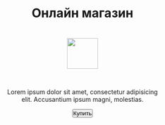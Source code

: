 <!doctype html>
<html lang="ru">
<head>
  <meta charset="UTF-8">
  
  <meta https-equiv="X-UA-Compatible" content="ie=edge">           
  <title>Shop</title>
  <style>
         @import url('https://fontsgoogleapis.com/css2?family=Montserrat:wght@200;500&display=swap');
         *   {
                   margin: 0;
                   padding: 0;
                   box-sizing: border-box;
         }
         
         
         
         body {
                  font-family:    'Montserrat', sans-serif;
                  font-weight: 200;
                  color: var(- -tg-theme-text-color);
                  background: var(- -tg-theme-bg-color);
         }
         
         
         
         #main {
                   width: 100%;
                   padding: 20px;
                   text-align: center;
         }
         
         h1 {
                margin-top: 50px;
                margin-bottom: 10px;
         }
         img {
                   width: 70px;
                   margin: 30px auto;
         p {
                width: 350px;
                margin: 0 auto;
         }
         button {
                  border: 0;
                  border-radius: 5px;
                  margin-top: 50px;
                  height: 60px;
                  width: 200px;
                  font-size: 20px;
                  font-weight: 500;
                  cursor: pointer;
                  transition: all 500ms ease;
                  color: var(--tg-theme-button-text-color);
         }
         button:hover  {
                background: var(--tg-theme-secondary-bg-color);
         }                                                    
  </style>              
                                                      
</head>
<body>
         <div id="main">
                <h1>Онлайн магазин</h1>
                <img src="https://cdn-icons-png.flaticon.com/512/3595/3595455.png">
                <p>Lorem ipsum dolor sit amet, consectetur adipisicing elit. Accusantium  ipsum magni, molestias.</p>
                <button id="buy">Купить</button>
         </div>
<script> src="https://telegram.org/js/telegram-web-app.js"</script>         
</body>
</html>         
